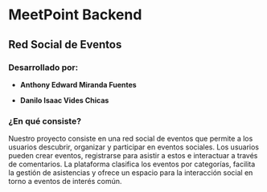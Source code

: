 # MeetPoint Backend

## Red Social de Eventos

### Desarrollado por:

- **Anthony Edward Miranda Fuentes**

- **Danilo Isaac Vides Chicas**

### ¿En qué consiste?

Nuestro proyecto consiste en una red social de eventos que permite a los usuarios descubrir, organizar y participar en eventos sociales. Los usuarios pueden crear eventos, registrarse para asistir a estos e interactuar a través de comentarios. La plataforma clasifica los eventos por categorías, facilita la gestión de asistencias y ofrece un espacio para la interacción social en torno a eventos de interés común.
